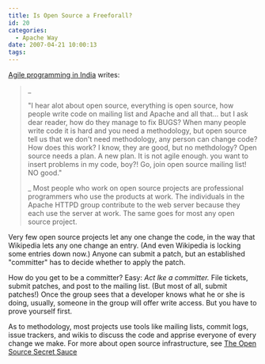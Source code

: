 ```yaml
---
title: Is Open Source a Freeforall?
id: 20
categories:
  - Apache Way
date: 2007-04-21 10:00:13
tags:
---
```


 [Agile programming in India](http://jroller.com/page/agileindia?entry=open_source_quiz) writes:
> _> 
> "I hear alot about open source, everything is open source, how people write code on mailing list and Apache and all that... but I ask dear reader, how do they manage to fix BUGS? When many people write code it is hard and you need a methodology, but open source tell us that we don't need methodology, any person can change code? How does this work? I know, they are good, but no methdology? Open source needs a plan. A new plan. It is not agile enough. you want to insert problems in my code, boy?! Go, join open source mailing list! NO good."> 
> _
Most people who work on open source projects are professional programmers who use the products at work. The individuals in the Apache HTTPD group contribute to the web server because they each use the server at work. The same goes for most any open source project.

Very few open source projects let any one change the code, in the way that Wikipedia lets any one change an entry. (And even Wikipedia is locking some entries down now.) Anyone can submit a patch, but an established "committer" has to decide whether to apply the patch.

How do you get to be a committer? Easy: _Act lke a committer._ File tickets, submit patches, and post to the mailing list. (But most of all, submit patches!) Once the group sees that a developer knows what he or she is doing, usually, someone in the group will offer write access. But you have to prove yourself first.

As to methodology, most projects use tools like mailing lists, commit logs, issue trackers, and wikis to discuss the code and apprise everyone of every change we make. For more about open source infrastructure, see [The Open Source Secret Sauce](http://jroller.com/page/TedHusted?entry=prim)